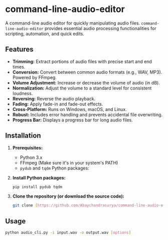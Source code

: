 # command-line-audio-editor

A command-line audio editor for quickly manipulating audio files.  `command-line-audio-editor` provides essential audio processing functionalities for scripting, automation, and quick edits.

## Features

* **Trimming:** Extract portions of audio files with precise start and end times.
* **Conversion:** Convert between common audio formats (e.g., WAV, MP3).  Powered by FFmpeg.
* **Volume Adjustment:** Increase or decrease the volume of audio (in dB).
* **Normalization:** Adjust the volume to a standard level for consistent loudness.
* **Reversing:** Reverse the audio playback.
* **Fading:** Apply fade-in and fade-out effects.
* **Cross-Platform:** Runs on Windows, macOS, and Linux.
* **Robust:** Includes error handling and prevents accidental file overwriting.
* **Progress Bar:** Displays a progress bar for long audio files.

## Installation

1. **Prerequisites:**
    * Python 3.x
    * FFmpeg (Make sure it's in your system's PATH)
    * `pydub` and `tqdm` Python packages:

2. **Install Python packages:**
    ```bash
    pip install pydub tqdm
    ```

3. **Clone the repository (or download the source code):**
    ```bash
    git clone [https://github.com/Abaychandrasurya/command-line-audio-editor.git](https://www.google.com/search?q=https://github.com/Abaychandrasurya/command-line-audio-editor.git) 

## Usage

```bash
python audio_cli.py -i input.wav -o output.wav [options]
